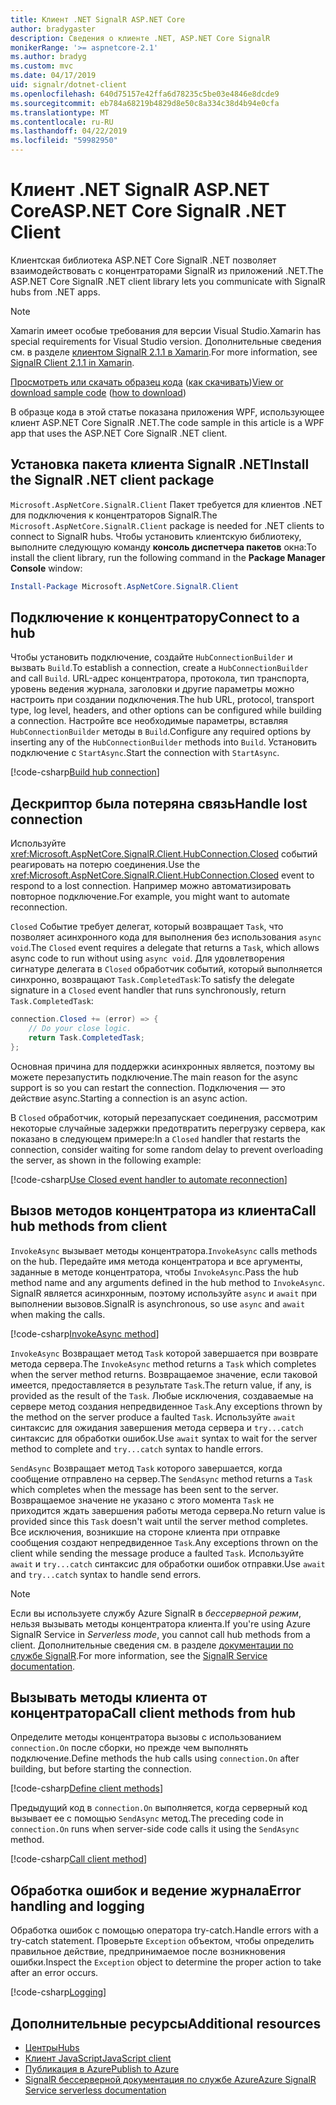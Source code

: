 ```yaml
---
title: Клиент .NET SignalR ASP.NET Core
author: bradygaster
description: Сведения о клиенте .NET, ASP.NET Core SignalR
monikerRange: '>= aspnetcore-2.1'
ms.author: bradyg
ms.custom: mvc
ms.date: 04/17/2019
uid: signalr/dotnet-client
ms.openlocfilehash: 640d75157e42ffa6d78235c5be03e4846e8dcde9
ms.sourcegitcommit: eb784a68219b4829d8e50c8a334c38d4b94e0cfa
ms.translationtype: MT
ms.contentlocale: ru-RU
ms.lasthandoff: 04/22/2019
ms.locfileid: "59982950"
---
```

# <a name="aspnet-core-signalr-net-client"></a><span data-ttu-id="23197-103">Клиент .NET SignalR ASP.NET Core</span><span class="sxs-lookup"><span data-stu-id="23197-103">ASP.NET Core SignalR .NET Client</span></span>

<span data-ttu-id="23197-104">Клиентская библиотека ASP.NET Core SignalR .NET позволяет взаимодействовать с концентраторами SignalR из приложений .NET.</span><span class="sxs-lookup"><span data-stu-id="23197-104">The ASP.NET Core SignalR .NET client library lets you communicate with SignalR hubs from .NET apps.</span></span>

> [!NOTE]
> <span data-ttu-id="23197-105">Xamarin имеет особые требования для версии Visual Studio.</span><span class="sxs-lookup"><span data-stu-id="23197-105">Xamarin has special requirements for Visual Studio version.</span></span> <span data-ttu-id="23197-106">Дополнительные сведения см. в разделе [клиентом SignalR 2.1.1 в Xamarin](https://github.com/aspnet/Announcements/issues/305).</span><span class="sxs-lookup"><span data-stu-id="23197-106">For more information, see [SignalR Client 2.1.1 in Xamarin](https://github.com/aspnet/Announcements/issues/305).</span></span>

<span data-ttu-id="23197-107">[Просмотреть или скачать образец кода](https://github.com/aspnet/Docs/tree/master/aspnetcore/signalr/dotnet-client/sample) ([как скачивать](xref:index#how-to-download-a-sample))</span><span class="sxs-lookup"><span data-stu-id="23197-107">[View or download sample code](https://github.com/aspnet/Docs/tree/master/aspnetcore/signalr/dotnet-client/sample) ([how to download](xref:index#how-to-download-a-sample))</span></span>

<span data-ttu-id="23197-108">В образце кода в этой статье показана приложения WPF, использующее клиент ASP.NET Core SignalR .NET.</span><span class="sxs-lookup"><span data-stu-id="23197-108">The code sample in this article is a WPF app that uses the ASP.NET Core SignalR .NET client.</span></span>

## <a name="install-the-signalr-net-client-package"></a><span data-ttu-id="23197-109">Установка пакета клиента SignalR .NET</span><span class="sxs-lookup"><span data-stu-id="23197-109">Install the SignalR .NET client package</span></span>

<span data-ttu-id="23197-110">`Microsoft.AspNetCore.SignalR.Client` Пакет требуется для клиентов .NET для подключения к концентраторов SignalR.</span><span class="sxs-lookup"><span data-stu-id="23197-110">The `Microsoft.AspNetCore.SignalR.Client` package is needed for .NET clients to connect to SignalR hubs.</span></span> <span data-ttu-id="23197-111">Чтобы установить клиентскую библиотеку, выполните следующую команду **консоль диспетчера пакетов** окна:</span><span class="sxs-lookup"><span data-stu-id="23197-111">To install the client library, run the following command in the **Package Manager Console** window:</span></span>

```powershell
Install-Package Microsoft.AspNetCore.SignalR.Client
```

## <a name="connect-to-a-hub"></a><span data-ttu-id="23197-112">Подключение к концентратору</span><span class="sxs-lookup"><span data-stu-id="23197-112">Connect to a hub</span></span>

<span data-ttu-id="23197-113">Чтобы установить подключение, создайте `HubConnectionBuilder` и вызвать `Build`.</span><span class="sxs-lookup"><span data-stu-id="23197-113">To establish a connection, create a `HubConnectionBuilder` and call `Build`.</span></span> <span data-ttu-id="23197-114">URL-адрес концентратора, протокола, тип транспорта, уровень ведения журнала, заголовки и другие параметры можно настроить при создании подключения.</span><span class="sxs-lookup"><span data-stu-id="23197-114">The hub URL, protocol, transport type, log level, headers, and other options can be configured while building a connection.</span></span> <span data-ttu-id="23197-115">Настройте все необходимые параметры, вставляя `HubConnectionBuilder` методы в `Build`.</span><span class="sxs-lookup"><span data-stu-id="23197-115">Configure any required options by inserting any of the `HubConnectionBuilder` methods into `Build`.</span></span> <span data-ttu-id="23197-116">Установить подключение с `StartAsync`.</span><span class="sxs-lookup"><span data-stu-id="23197-116">Start the connection with `StartAsync`.</span></span>

[!code-csharp[Build hub connection](dotnet-client/sample/signalrchatclient/MainWindow.xaml.cs?name=snippet_MainWindowClass&highlight=15-17,39)]

## <a name="handle-lost-connection"></a><span data-ttu-id="23197-117">Дескриптор была потеряна связь</span><span class="sxs-lookup"><span data-stu-id="23197-117">Handle lost connection</span></span>

<span data-ttu-id="23197-118">Используйте <xref:Microsoft.AspNetCore.SignalR.Client.HubConnection.Closed> событий реагировать на потерю соединения.</span><span class="sxs-lookup"><span data-stu-id="23197-118">Use the <xref:Microsoft.AspNetCore.SignalR.Client.HubConnection.Closed> event to respond to a lost connection.</span></span> <span data-ttu-id="23197-119">Например можно автоматизировать повторное подключение.</span><span class="sxs-lookup"><span data-stu-id="23197-119">For example, you might want to automate reconnection.</span></span>

<span data-ttu-id="23197-120">`Closed` Событие требует делегат, который возвращает `Task`, что позволяет асинхронного кода для выполнения без использования `async void`.</span><span class="sxs-lookup"><span data-stu-id="23197-120">The `Closed` event requires a delegate that returns a `Task`, which allows async code to run without using `async void`.</span></span> <span data-ttu-id="23197-121">Для удовлетворения сигнатуре делегата в `Closed` обработчик событий, который выполняется синхронно, возвращают `Task.CompletedTask`:</span><span class="sxs-lookup"><span data-stu-id="23197-121">To satisfy the delegate signature in a `Closed` event handler that runs synchronously, return `Task.CompletedTask`:</span></span>

```csharp
connection.Closed += (error) => {
    // Do your close logic.
    return Task.CompletedTask;
};
```

<span data-ttu-id="23197-122">Основная причина для поддержки асинхронных является, поэтому вы можете перезапустить подключение.</span><span class="sxs-lookup"><span data-stu-id="23197-122">The main reason for the async support is so you can restart the connection.</span></span> <span data-ttu-id="23197-123">Подключения — это действие async.</span><span class="sxs-lookup"><span data-stu-id="23197-123">Starting a connection is an async action.</span></span>

<span data-ttu-id="23197-124">В `Closed` обработчик, который перезапускает соединения, рассмотрим некоторые случайные задержки предотвратить перегрузку сервера, как показано в следующем примере:</span><span class="sxs-lookup"><span data-stu-id="23197-124">In a `Closed` handler that restarts the connection, consider waiting for some random delay to prevent overloading the server, as shown in the following example:</span></span>

[!code-csharp[Use Closed event handler to automate reconnection](dotnet-client/sample/signalrchatclient/MainWindow.xaml.cs?name=snippet_ClosedRestart)]

## <a name="call-hub-methods-from-client"></a><span data-ttu-id="23197-125">Вызов методов концентратора из клиента</span><span class="sxs-lookup"><span data-stu-id="23197-125">Call hub methods from client</span></span>

<span data-ttu-id="23197-126">`InvokeAsync` вызывает методы концентратора.</span><span class="sxs-lookup"><span data-stu-id="23197-126">`InvokeAsync` calls methods on the hub.</span></span> <span data-ttu-id="23197-127">Передайте имя метода концентратора и все аргументы, заданные в методе концентратора, чтобы `InvokeAsync`.</span><span class="sxs-lookup"><span data-stu-id="23197-127">Pass the hub method name and any arguments defined in the hub method to `InvokeAsync`.</span></span> <span data-ttu-id="23197-128">SignalR является асинхронным, поэтому используйте `async` и `await` при выполнении вызовов.</span><span class="sxs-lookup"><span data-stu-id="23197-128">SignalR is asynchronous, so use `async` and `await` when making the calls.</span></span>

[!code-csharp[InvokeAsync method](dotnet-client/sample/signalrchatclient/MainWindow.xaml.cs?name=snippet_InvokeAsync)]

<span data-ttu-id="23197-129">`InvokeAsync` Возвращает метод `Task` которой завершается при возврате метода сервера.</span><span class="sxs-lookup"><span data-stu-id="23197-129">The `InvokeAsync` method returns a `Task` which completes when the server method returns.</span></span> <span data-ttu-id="23197-130">Возвращаемое значение, если таковой имеется, предоставляется в результате `Task`.</span><span class="sxs-lookup"><span data-stu-id="23197-130">The return value, if any, is provided as the result of the `Task`.</span></span> <span data-ttu-id="23197-131">Любые исключения, создаваемые на сервере метод создания непредвиденное `Task`.</span><span class="sxs-lookup"><span data-stu-id="23197-131">Any exceptions thrown by the method on the server produce a faulted `Task`.</span></span> <span data-ttu-id="23197-132">Используйте `await` синтаксис для ожидания завершения метода сервера и `try...catch` синтаксис для обработки ошибок.</span><span class="sxs-lookup"><span data-stu-id="23197-132">Use `await` syntax to wait for the server method to complete and `try...catch` syntax to handle errors.</span></span>

<span data-ttu-id="23197-133">`SendAsync` Возвращает метод `Task` которого завершается, когда сообщение отправлено на сервер.</span><span class="sxs-lookup"><span data-stu-id="23197-133">The `SendAsync` method returns a `Task` which completes when the message has been sent to the server.</span></span> <span data-ttu-id="23197-134">Возвращаемое значение не указано с этого момента `Task` не приходится ждать завершения работы метода сервера.</span><span class="sxs-lookup"><span data-stu-id="23197-134">No return value is provided since this `Task` doesn't wait until the server method completes.</span></span> <span data-ttu-id="23197-135">Все исключения, возникшие на стороне клиента при отправке сообщения создают непредвиденное `Task`.</span><span class="sxs-lookup"><span data-stu-id="23197-135">Any exceptions thrown on the client while sending the message produce a faulted `Task`.</span></span> <span data-ttu-id="23197-136">Используйте `await` и `try...catch` синтаксис для обработки ошибок отправки.</span><span class="sxs-lookup"><span data-stu-id="23197-136">Use `await` and `try...catch` syntax to handle send errors.</span></span>

> [!NOTE]
> <span data-ttu-id="23197-137">Если вы используете службу Azure SignalR в *бессерверной режим*, нельзя вызывать методы концентратора клиента.</span><span class="sxs-lookup"><span data-stu-id="23197-137">If you're using Azure SignalR Service in *Serverless mode*, you cannot call hub methods from a client.</span></span> <span data-ttu-id="23197-138">Дополнительные сведения см. в разделе [документации по службе SignalR](/azure/azure-signalr/signalr-concept-serverless-development-config).</span><span class="sxs-lookup"><span data-stu-id="23197-138">For more information, see the [SignalR Service documentation](/azure/azure-signalr/signalr-concept-serverless-development-config).</span></span>

## <a name="call-client-methods-from-hub"></a><span data-ttu-id="23197-139">Вызывать методы клиента от концентратора</span><span class="sxs-lookup"><span data-stu-id="23197-139">Call client methods from hub</span></span>

<span data-ttu-id="23197-140">Определите методы концентратора вызовы с использованием `connection.On` после сборки, но прежде чем выполнять подключение.</span><span class="sxs-lookup"><span data-stu-id="23197-140">Define methods the hub calls using `connection.On` after building, but before starting the connection.</span></span>

[!code-csharp[Define client methods](dotnet-client/sample/signalrchatclient/MainWindow.xaml.cs?name=snippet_ConnectionOn)]

<span data-ttu-id="23197-141">Предыдущий код в `connection.On` выполняется, когда серверный код вызывает ее с помощью `SendAsync` метод.</span><span class="sxs-lookup"><span data-stu-id="23197-141">The preceding code in `connection.On` runs when server-side code calls it using the `SendAsync` method.</span></span>

[!code-csharp[Call client method](dotnet-client/sample/signalrchat/hubs/chathub.cs?name=snippet_SendMessage)]

## <a name="error-handling-and-logging"></a><span data-ttu-id="23197-142">Обработка ошибок и ведение журнала</span><span class="sxs-lookup"><span data-stu-id="23197-142">Error handling and logging</span></span>

<span data-ttu-id="23197-143">Обработка ошибок с помощью оператора try-catch.</span><span class="sxs-lookup"><span data-stu-id="23197-143">Handle errors with a try-catch statement.</span></span> <span data-ttu-id="23197-144">Проверьте `Exception` объектом, чтобы определить правильное действие, предпринимаемое после возникновения ошибки.</span><span class="sxs-lookup"><span data-stu-id="23197-144">Inspect the `Exception` object to determine the proper action to take after an error occurs.</span></span>

[!code-csharp[Logging](dotnet-client/sample/signalrchatclient/MainWindow.xaml.cs?name=snippet_ErrorHandling)]

## <a name="additional-resources"></a><span data-ttu-id="23197-145">Дополнительные ресурсы</span><span class="sxs-lookup"><span data-stu-id="23197-145">Additional resources</span></span>

* [<span data-ttu-id="23197-146">Центры</span><span class="sxs-lookup"><span data-stu-id="23197-146">Hubs</span></span>](xref:signalr/hubs)
* [<span data-ttu-id="23197-147">Клиент JavaScript</span><span class="sxs-lookup"><span data-stu-id="23197-147">JavaScript client</span></span>](xref:signalr/javascript-client)
* [<span data-ttu-id="23197-148">Публикация в Azure</span><span class="sxs-lookup"><span data-stu-id="23197-148">Publish to Azure</span></span>](xref:signalr/publish-to-azure-web-app)
* [<span data-ttu-id="23197-149">SignalR бессерверной документация по службе Azure</span><span class="sxs-lookup"><span data-stu-id="23197-149">Azure SignalR Service serverless documentation</span></span>](/azure/azure-signalr/signalr-concept-serverless-development-config)
